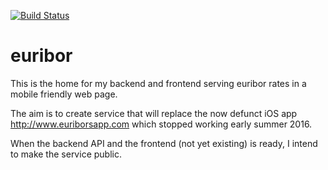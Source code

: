 [![Build Status](https://travis-ci.org/jabbors/euribor.svg?branch=master)](https://travis-ci.org/jabbors/euribor)

# euribor

This is the home for my backend and frontend serving euribor rates in a mobile friendly web page.

The aim is to create service that will replace the now defunct iOS app http://www.euriborsapp.com which stopped working early summer 2016.

When the backend API and the frontend (not yet existing) is ready, I intend to make the service public.